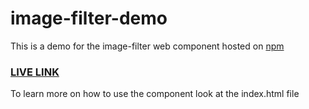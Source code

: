 # image-filter-demo

This is a demo for the image-filter web component hosted on [npm](https://www.npmjs.com/package/image-filter-component)

### [LIVE LINK](https://niklus.github.io/image-filter/)

To learn more on how to use the component look at the index.html file
